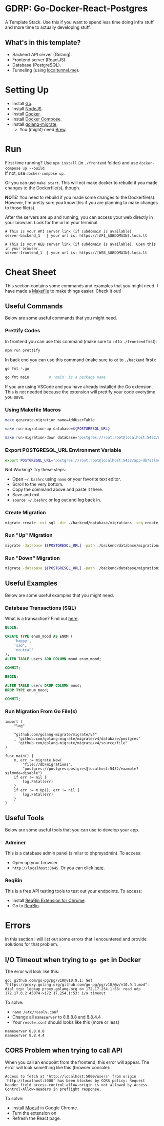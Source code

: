 # GDRP: Go-Docker-React-Postgres
A Template Stack. Use this if you want to spend less time doing infra stuff and more time to actually developing stuff.

## What's in this template?
- Backend API server (Golang).
- Frontend server (ReactJS).
- Database (PostgreSQL).
- Tunneling (using [localtunnel.me](https://localtunnel.me/)).

# Setting Up
- Install [Go](https://golang.org/doc/install).
- Install [NodeJS](https://nodejs.org/en/download/).
- Install [Docker](https://docs.docker.com/get-docker/).
- Install [Docker Compose](https://docs.docker.com/compose/install/).
- Install [golang-migrate](https://github.com/golang-migrate/migrate).
    - You (might) need [Brew](https://brew.sh/).

# Run
First time running? Use `npm install` (in `./frontend` folder) and use `docker-compose up --build`.\
If not, use `docker-compose up`.

Or you can use `make start`. This will not make docker to rebuild if you made changes to the Dockerfile(s), though.

**NOTE:** You need to rebuild if you made some changes to the Dockerfile(s). However, I'm pretty sure you know this if you are planning to make changes to those file(s).

After the servers are up and running, you can access your web directly in your browser. Look for the url in your terminal.
```
# This is your API server link (if subdomain is available)
server-backend_1   | your url is: https://[API_SUBDOMAIN].loca.lt
```
```
# This is your WEB server link (if subdomain is available). Open this in your browser.
server-frontend_1  | your url is: https://[WEB_SUBDOMAIN].loca.lt
```

# Cheat Sheet
This section contains some commands and examples that you might need. I have made a [Makefile](https://github.com/acailuv/GDRP/blob/main/Makefile) to make things easier. Check it out!

## Useful Commands
Below are some useful commands that you might need.

### Prettify Codes
In frontend you can use this command (make sure to `cd` to `./frontend` first):
```bash
npm run prettify
```
In back end you can use this command (make sure to `cd` to `./backend` first):
```bash
go fmt *.go
```
```bash
go fmt main         # 'main' is a package name
```
If you are using VSCode and you have already installed the Go extension, This is not needed because the extension will prettify your code everytime you save.

### Using Makefile Macros
```bash
make generate-migration name=AddUserTable
```
```bash
make run-migration-up database=${POSTGRESQL_URL}
```
```bash
make run-migration-down database='postgres://root:root@localhost:5432/app-db?sslmode=disable'
```

### Export POSTGRESQL_URL Environment Variable
```bash
export POSTGRESQL_URL='postgres://root:root@localhost:5432/app-db?sslmode=disable'
```
Not Working? Try these steps:
- Open `~/.bashrc` using `nano` or your favorite text editor.
- Scroll to the very bottom.
- Copy the command above and paste it there.
- Save and exit.
- `source ~/.bashrc` or log out and log back in.

### Create Migration
```bash
migrate create -ext sql -dir ./backend/database/migrations -seq create_users_table
```

### Run "Up" Migration
```bash
migrate -database ${POSTGRESQL_URL} -path ./backend/database/migrations up
```

### Run "Down" Migration
```bash
migrate -database ${POSTGRESQL_URL} -path ./backend/database/migrations down
```

## Useful Examples
Below are some useful examples that you might need.

### Database Transactions (SQL)
What is a transaction? Find out [here](https://specialties.bayt.com/en/specialties/q/222277/what-is-the-difference-between-transaction-and-query/).
```sql
BEGIN;

CREATE TYPE enum_mood AS ENUM (
	'happy',
	'sad',
	'neutral'
);
ALTER TABLE users ADD COLUMN mood enum_mood;

COMMIT;
```
```sql
BEGIN;

ALTER TABLE users DROP COLUMN mood;
DROP TYPE enum_mood;

COMMIT;
```

### Run Migration From Go File(s)
```golang
import (
	"log"

	"github.com/golang-migrate/migrate/v4"
	_ "github.com/golang-migrate/migrate/v4/database/postgres"
	_ "github.com/golang-migrate/migrate/v4/source/file"
)

func main() {
	m, err := migrate.New(
		"file://db/migrations",
		"postgres://postgres:postgres@localhost:5432/example?sslmode=disable")
	if err != nil {
		log.Fatal(err)
	}
	if err := m.Up(); err != nil {
		log.Fatal(err)
	}
}
```

## Useful Tools
Below are some useful tools that you can use to develop your app.

### Adminer
This is a database admin panel (similar to phpmyadmin). To access:
- Open up your browser.
- `http://localhost:3645`. Or you can click [here](http://localhost:3645).

### ReqBin
This is a free API testing tools to test out your endpoints. To access:
- Install [ReqBin Extension for Chrome](https://chrome.google.com/webstore/detail/reqbin-http-client/gmmkjpcadciiokjpikmkkmapphbmdjok).
- Go to [ReqBin](https://reqbin.com/).

# Errors
In this section I will list out some errors that I encountered and provide solutions for that problem.

## I/O Timeout when trying to `go get` in Docker
The error will look like this:
```
go: github.com/go-pg/pg/v10@v10.9.1: Get "https://proxy.golang.org/github.com/go-pg/pg/v10/@v/v10.9.1.mod": dial tcp: lookup proxy.golang.org on 172.17.254.1:53: read udp 172.17.0.2:45074->172.17.254.1:53: i/o timeout
```
To solve:
- `nano /etc/resolv.conf`
- Change all `nameserver` to 8.8.8.8 and 8.8.4.4
- Your `resolv.conf` should looks like this (more or less)
```
nameserver 8.8.8.8
nameserver 8.8.4.4
```

## CORS Problem when trying to call API
When you call an endpoint from the frontend, this error will appear. The error will look something like this (browser console):
```
Access to fetch at 'http://localhost:5000/users' from origin 'http://localhost:3000' has been blocked by CORS policy: Request header field access-control-allow-origin is not allowed by Access-Control-Allow-Headers in preflight response.
```
To solve:
- Install [Moesif](https://chrome.google.com/webstore/detail/moesif-origin-cors-change/digfbfaphojjndkpccljibejjbppifbc) in Google Chrome.
- Turn the extension on
- Refresh the React page.
